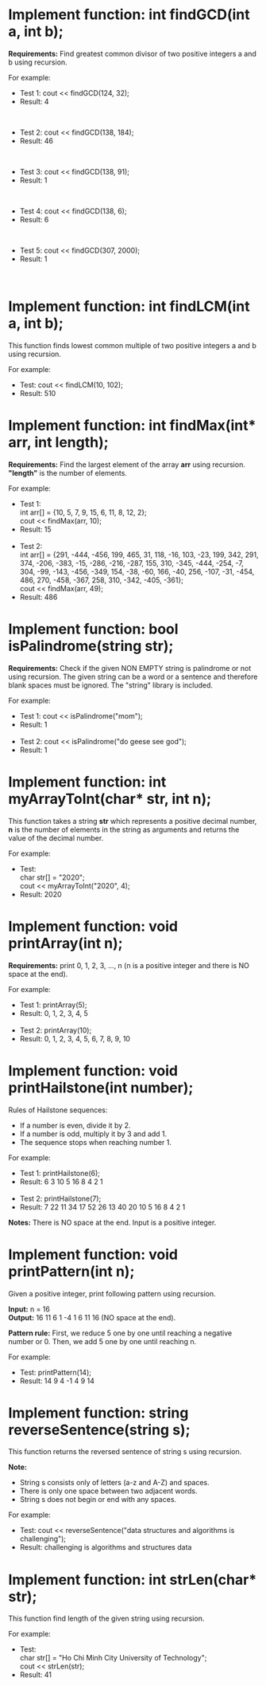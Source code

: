 # Implement function: int findGCD(int a, int b);

**Requirements:** Find greatest common divisor of two positive integers a and b using recursion.

For example:

+ Test 1: cout << findGCD(124, 32);
+ Result: 4
<br/>

+ Test 2: cout << findGCD(138, 184);
+ Result: 46
<br/>

+ Test 3: cout << findGCD(138, 91);
+ Result: 1
<br/>

+ Test 4: cout << findGCD(138, 6);
+ Result: 6
<br/>

+ Test 5: cout << findGCD(307, 2000);
+ Result: 1
<br/>

# Implement function: int findLCM(int a, int b);

This function finds lowest common multiple of two positive integers a and b using recursion.

For example:
+ Test: cout << findLCM(10, 102);
+ Result: 510

# Implement function: int findMax(int* arr, int length);

**Requirements:** Find the largest element of the array **arr** using recursion. **"length"** is the number of elements.

For example:
+ Test 1:<br/>
int arr[] = {10, 5, 7, 9, 15, 6, 11, 8, 12, 2};<br/>
cout << findMax(arr, 10);
+ Result: 15
<br/><br/>
+ Test 2:<br/>
int arr[] = {291, -444, -456, 199, 465, 31, 118, -16, 103, -23, 199, 342, 291, 374, -206, -383, -15, -286, -216, -287, 155, 310, -345, -444, -254, -7, 304, -99, -143, -456, -349, 154, -38, -60, 166, -40, 256, -107, -31, -454, 486, 270, -458, -367, 258, 310, -342, -405, -361};<br/>
cout << findMax(arr, 49);
+ Result: 486

# Implement function: bool isPalindrome(string str);

**Requirements:** Check if the given NON EMPTY string is palindrome or not using recursion. The given string can be a word or a sentence and therefore blank spaces must be ignored. The "string" library is included.

For example:
+ Test 1: cout << isPalindrome("mom");
+ Result: 1
<br/><br/>
+ Test 2: cout << isPalindrome("do geese see god");
+ Result: 1

# Implement function: int myArrayToInt(char* str, int n);

This function takes a string **str** which represents a positive decimal number, **n** is the number of elements in the string as arguments and returns the value of the decimal number.

For example:
+ Test:<br/>
char str[] = "2020";<br/>
cout << myArrayToInt("2020", 4);
+ Result: 2020

# Implement function: void printArray(int n);

**Requirements:** print 0, 1, 2, 3, ..., n (n is a positive integer and there is NO space at the end).

For example:
+ Test 1: printArray(5);
+ Result: 0, 1, 2, 3, 4, 5
<br/><br/>
+ Test 2: printArray(10);
+ Result: 0, 1, 2, 3, 4, 5, 6, 7, 8, 9, 10

# Implement function: void printHailstone(int number);

Rules of Hailstone sequences:
+ If a number is even, divide it by 2.
+ If a number is odd, multiply it by 3 and add 1.
+ The sequence stops when reaching number 1.

For example:
+ Test 1: printHailstone(6);
+ Result: 6 3 10 5 16 8 4 2 1
<br/><br/>
+ Test 2: printHailstone(7);
+ Result: 7 22 11 34 17 52 26 13 40 20 10 5 16 8 4 2 1

**Notes:** There is NO space at the end. Input is a positive integer.

# Implement function: void printPattern(int n);
Given a positive integer, print following pattern using recursion.

**Input:** n = 16<br/>
**Output:** 16 11 6 1 -4 1 6 11 16 (NO space at the end).

**Pattern rule:** First, we reduce 5 one by one until reaching a negative number or 0. Then, we add 5 one by one until reaching n.

For example:
+ Test: printPattern(14);
+ Result: 14 9 4 -1 4 9 14

# Implement function: string reverseSentence(string s);

This function returns the reversed sentence of string s using recursion.

**Note:**
+ String s consists only of letters (a-z and A-Z) and spaces.
+ There is only one space between two adjacent words.
+ String s does not begin or end with any spaces.

For example:
+ Test: cout << reverseSentence("data structures and algorithms is challenging");
+ Result: challenging is algorithms and structures data

# Implement function: int strLen(char* str);

This function find length of the given string using recursion.

For example:
+ Test:<br/>
char str[] = "Ho Chi Minh City University of Technology";<br/>
cout << strLen(str);
+ Result: 41
